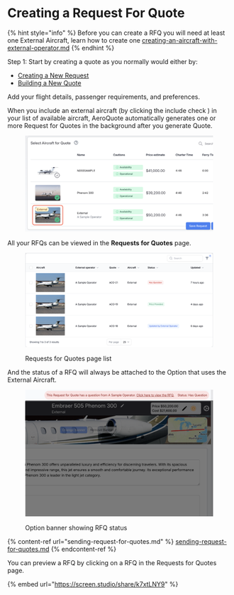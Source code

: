 # Creating a Request For Quote

{% hint style="info" %}
Before you can create a RFQ you will need at least one External Aircraft, learn how to create one [creating-an-aircraft-with-external-operator.md](creating-an-aircraft-with-external-operator.md "mention")
{% endhint %}

Step 1: Start by creating a quote as you normally would either by:

* [Creating a New Request](../requests/creating-a-request-operators.md)
* [Building a New Quote](../quotes/create-a-quote-from-a-request-operators.md)

Add your flight details, passenger requirements, and preferences.

When you include an external aircraft (by clicking the include check ) in your list of available aircraft, AeroQuote automatically generates one or more Request for Quotes in the background after you generate Quote.

<figure><img src="../../.gitbook/assets/image (1).png" alt=""><figcaption></figcaption></figure>



All your RFQs can be viewed in the **Requests for Quotes** page.

<figure><img src="../../.gitbook/assets/image (5).png" alt=""><figcaption><p>Requests for Quotes page list</p></figcaption></figure>



And the status of a RFQ will always be attached to the Option that uses the External Aircraft.

<figure><img src="../../.gitbook/assets/image (7).png" alt=""><figcaption><p>Option banner showing RFQ status</p></figcaption></figure>

{% content-ref url="sending-request-for-quotes.md" %}
[sending-request-for-quotes.md](sending-request-for-quotes.md)
{% endcontent-ref %}

You can preview a RFQ by clicking on a RFQ in the Requests for Quotes page.

{% embed url="https://screen.studio/share/k7xtLNY9" %}
